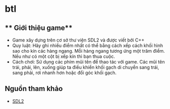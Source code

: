 # btl

## ** Giới thiệu game**
* Game xây dựng trên cơ sở thư viện SDL2 và được viết bởi C++
* Quy luật: Hãy ghi nhiều điểm nhất có thể bằng cách xếp cách khối hình sao cho kín các hàng ngang. Mỗi hàng ngang tương ứng một trăm điểm. Nếu như có một cột bị xếp kín thì bạn thua cuộc.
* Cách chơi: Sử dụng các phím mũi tên để thao tác với game. Các mũi tên trái, phải, lên, xuống giúp ta điều khiển khối gạch di chuyển sang trái, sang phải, rơi nhanh hơn hoặc đổi góc khối gạch.
## Nguồn tham khảo
* [SDL2](https://lazyfoo.net/tutorials/SDL/index.php)
